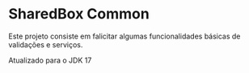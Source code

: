 # SharedBox Common
Este projeto consiste em falicitar algumas funcionalidades básicas de validações e serviços.

Atualizado para o JDK 17
